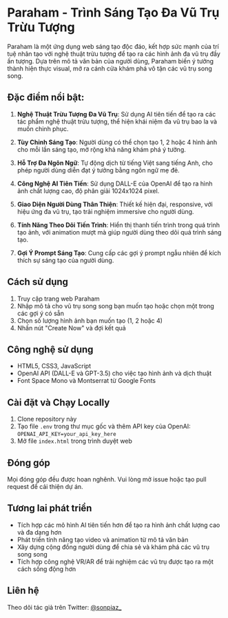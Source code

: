 # Paraham - Trình Sáng Tạo Đa Vũ Trụ Trừu Tượng

Paraham là một ứng dụng web sáng tạo độc đáo, kết hợp sức mạnh của trí tuệ nhân tạo với nghệ thuật trừu tượng để tạo ra các hình ảnh đa vũ trụ đầy ấn tượng. Dựa trên mô tả văn bản của người dùng, Paraham biến ý tưởng thành hiện thực visual, mở ra cánh cửa khám phá vô tận các vũ trụ song song.

## Đặc điểm nổi bật:

1. **Nghệ Thuật Trừu Tượng Đa Vũ Trụ**: Sử dụng AI tiên tiến để tạo ra các tác phẩm nghệ thuật trừu tượng, thể hiện khái niệm đa vũ trụ bao la và muốn chinh phục.

2. **Tùy Chỉnh Sáng Tạo**: Người dùng có thể chọn tạo 1, 2 hoặc 4 hình ảnh cho mỗi lần sáng tạo, mở rộng khả năng khám phá ý tưởng.

3. **Hỗ Trợ Đa Ngôn Ngữ**: Tự động dịch từ tiếng Việt sang tiếng Anh, cho phép người dùng diễn đạt ý tưởng bằng ngôn ngữ mẹ đẻ.

4. **Công Nghệ AI Tiên Tiến**: Sử dụng DALL-E của OpenAI để tạo ra hình ảnh chất lượng cao, độ phân giải 1024x1024 pixel.

5. **Giao Diện Người Dùng Thân Thiện**: Thiết kế hiện đại, responsive, với hiệu ứng đa vũ trụ, tạo trải nghiệm immersive cho người dùng.

6. **Tính Năng Theo Dõi Tiến Trình**: Hiển thị thanh tiến trình trong quá trình tạo ảnh, với animation mượt mà giúp người dùng theo dõi quá trình sáng tạo.

7. **Gợi Ý Prompt Sáng Tạo**: Cung cấp các gợi ý prompt ngẫu nhiên để kích thích sự sáng tạo của người dùng.

## Cách sử dụng

1. Truy cập trang web Paraham
2. Nhập mô tả cho vũ trụ song song bạn muốn tạo hoặc chọn một trong các gợi ý có sẵn
3. Chọn số lượng hình ảnh bạn muốn tạo (1, 2 hoặc 4)
4. Nhấn nút "Create Now" và đợi kết quả

## Công nghệ sử dụng

- HTML5, CSS3, JavaScript
- OpenAI API (DALL-E và GPT-3.5) cho việc tạo hình ảnh và dịch thuật
- Font Space Mono và Montserrat từ Google Fonts

## Cài đặt và Chạy Locally

1. Clone repository này
2. Tạo file `.env` trong thư mục gốc và thêm API key của OpenAI:   ```
   OPENAI_API_KEY=your_api_key_here   ```
3. Mở file `index.html` trong trình duyệt web

## Đóng góp

Mọi đóng góp đều được hoan nghênh. Vui lòng mở issue hoặc tạo pull request để cải thiện dự án.

## Tương lai phát triển

- Tích hợp các mô hình AI tiên tiến hơn để tạo ra hình ảnh chất lượng cao và đa dạng hơn
- Phát triển tính năng tạo video và animation từ mô tả văn bản
- Xây dựng cộng đồng người dùng để chia sẻ và khám phá các vũ trụ song song
- Tích hợp công nghệ VR/AR để trải nghiệm các vũ trụ được tạo ra một cách sống động hơn

## Liên hệ

Theo dõi tác giả trên Twitter: [@sonpiaz_](https://x.com/sonpiaz_)
